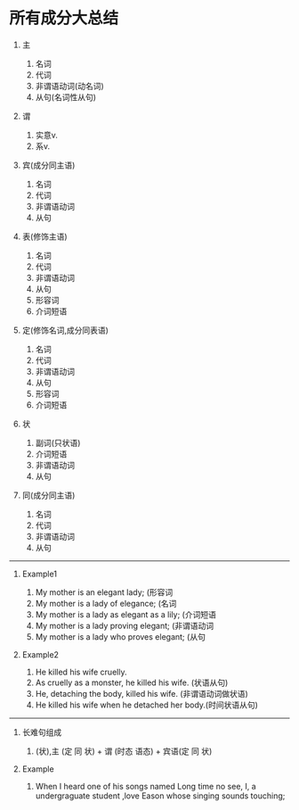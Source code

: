 # 所有成分大总结

1. 主
   1. 名词
   2. 代词
   3. 非谓语动词(动名词)
   4. 从句(名词性从句)

2. 谓
   1. 实意v.
   2. 系v.

3. 宾(成分同主语)
   1. 名词
   2. 代词
   3. 非谓语动词
   4. 从句

4. 表(修饰主语)
   1. 名词
   2. 代词
   3. 非谓语动词
   4. 从句
   5. 形容词
   6. 介词短语

5. 定(修饰名词,成分同表语)
   1. 名词
   2. 代词
   3. 非谓语动词
   4. 从句
   5. 形容词
   6. 介词短语

6. 状
   1. 副词(只状语)
   2. 介词短语
   3. 非谓语动词
   4. 从句

7. 同(成分同主语)
   1. 名词
   2. 代词
   3. 非谓语动词
   4. 从句

---

1. Example1
   1. My mother is an elegant lady; (形容词
   2. My mother is a lady of elegance; (名词
   3. My mother is a lady as elegant as a lily; (介词短语
   4. My mother is a lady proving elegant; (非谓语动词
   5. My mother is a lady who proves elegant; (从句

2. Example2
   1. He killed his wife cruelly.
   2. As cruelly as a monster, he killed his wife. (状语从句)
   3. He, detaching the body, killed his wife. (非谓语动词做状语)
   4. He killed his wife when he detached her body.(时间状语从句)

---

1. 长难句组成
   1. (状),主 (定 同 状) + 谓 (时态 语态) + 宾语(定 同 状)

2. Example
   1. When I heard one of his songs named Long time no see, I, a undergraguate student ,love Eason whose singing sounds touching;
